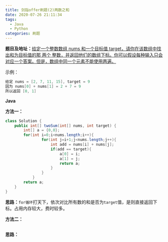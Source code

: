 ```yaml
---
title: 剑指offer刷题(2)两数之和
date: 2020-07-26 21:11:34
tags: 
  - Java
  - Python
categories: 刷题
---
```

**题目及地址：**[给定一个整数数组 nums 和一个目标值 target，请你在该数组中找出和为目标值的那 两个 整数，并返回他们的数组下标。你可以假设每种输入只会对应一个答案。但是，数组中同一个元素不能使用两遍。](https://leetcode-cn.com/problems/shu-zu-zhong-chu-xian-ci-shu-chao-guo-yi-ban-de-shu-zi-lcof/)

示例：

```java
给定 nums = [2, 7, 11, 15], target = 9
因为 nums[0] + nums[1] = 2 + 7 = 9
所以返回 [0, 1]
```

**Java**

**方法一：**

```java
class Solution {
    public int[] twoSum(int[] nums, int target) {
        int[] a = {0,0};
        for(int i=0;i<nums.length;i++){
                for(int j=i+1;j<nums.length;j++){
                    int add = nums[i] + nums[j];
                    if(add == target){
                        a[0] = i;
                        a[1] = j; 
                        return a;
                    }
                }
            }
        return a;
    }
}
```

**思路：**`for循环`打天下，依次对比所有数的和是否为`target`值，是则直接返回下标。占用内存较大，费时较多。

**方法二：**

```java

```

**思路：**